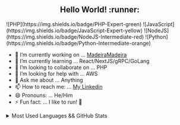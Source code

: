 <h2 align="center">Hello World! :runner:</h2>
![PHP](https://img.shields.io/badge/PHP-Expert-green)
![JavaScript](https://img.shields.io/badge/JavaScript-Expert-yellow)
![NodeJS](https://img.shields.io/badge/NodeJS-Intermediate-red)
![Python](https://img.shields.io/badge/Python-Intermediate-orange)

- 🔭 I’m currently working on ... [MadeiraMadeira](https://www.madeiramadeira.com.br/)
- 🌱 I’m currently learning ... React/NextJS/gRPC/GoLang
- 👯 I’m looking to collaborate on ... PHP
- 🤔 I’m looking for help with ... AWS
- 💬 Ask me about ... Anything
- 📫 How to reach me: ... [My Linkedin](https://www.linkedin.com/in/filipe1309/)
- 😄 Pronouns: ... He/Him
- ⚡ Fun fact: ... I like to run! 🏃‍


<details>
  <summary>Most Used Languages && GitHub Stats</summary>
  <div>
    <div align="left">
      <img src="https://github-readme-stats.vercel.app/api/top-langs/?username=filipe1309&langs_count=20&layout=compact&theme=dark">
      <img src="https://github-readme-stats.vercel.app/api?username=filipe1309&show_icons=true&theme=highcontrast">
    </div>
</details>
